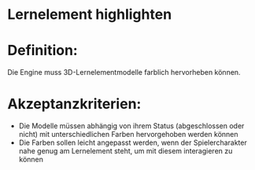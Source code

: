 # Lernelement highlighten

# Definition:

Die Engine muss 3D-Lernelementmodelle farblich hervorheben können.

# Akzeptanzkriterien:

- Die Modelle müssen abhängig von ihrem Status (abgeschlossen oder nicht) mit unterschiedlichen Farben hervorgehoben werden können
- Die Farben sollen leicht angepasst werden, wenn der Spielercharakter nahe genug am Lernelement steht, um mit diesem interagieren zu können

